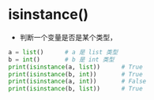 # isinstance()

- 判断一个变量是否是某个类型，

```python
a = list()      # a 是 list 类型
b = int()       # b 是 int 类型
print(isinstance(a, list))      # True
print(isinstance(b, int))       # True
print(isinstance(a, int))       # False
print(isinstance(b, list))      # True
```